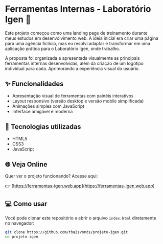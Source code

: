 # Ferramentas Internas - Laboratório Igen 🧪

Este projeto começou como uma landing page de treinamento durante meus estudos em desenvolvimento web. A ideia inicial era criar uma página para uma agência fictícia, mas eu resolvi adaptar e transformar em uma aplicação prática para o Laboratório Igen, onde trabalho.

A proposta foi organizada e apresentada visualmente as principais ferramentas internas desenvolvidas, além da criação de um logotipo individual para cada. Aprimorando a experiência visual do usuário.

## ✨ Funcionalidades

- Apresentação visual de ferramentas com painéis interativos  
- Layout responsivo (versão desktop e versão mobile simplificada)  
- Animações simples com JavaScript  
- Interface amigável e moderna  

## 🔧 Tecnologias utilizadas

- HTML5  
- CSS3  
- JavaScript

## 🌐 Veja Online

Quer ver o projeto funcionando? Acesse aqui:

👉 [https://ferramentas-igen.web.app](https://ferramentas-igen.web.app)


## 💻 Como usar

Você pode clonar este repositório e abrir o arquivo `index.html` diretamente no navegador:

```bash
git clone https://github.com/thaisvonds/projeto-igen.git
cd projeto-igen
